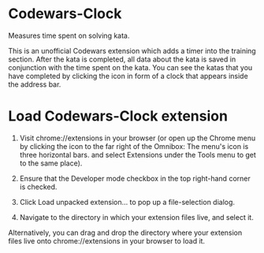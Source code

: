 # Codewars-Clock
Measures time spent on solving kata.

This is an unofficial Codewars extension which adds a timer into the training section. 
After the kata is completed, all data about the kata is saved in conjunction with the time spent on the kata.
You can see the katas that you have completed by clicking the icon in form of a clock that appears inside the address bar.


# Load Codewars-Clock extension

1. Visit chrome://extensions in your browser (or open up the Chrome menu by clicking the icon to the far right of the Omnibox: 
The menu's icon is three horizontal bars. and select Extensions under the Tools menu to get to the same place).

2. Ensure that the Developer mode checkbox in the top right-hand corner is checked.

3. Click Load unpacked extension… to pop up a file-selection dialog.

4. Navigate to the directory in which your extension files live, and select it.

Alternatively, you can drag and drop the directory where your extension files live onto chrome://extensions in your browser to load it.

